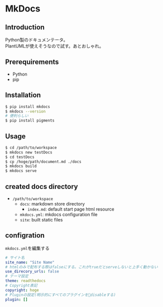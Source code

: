# MkDocs
## Introduction
Python製のドキュメンテータ。  
PlantUMLが使えそうなので試す。あとおしゃれ。

## Prerequirements
- Python
- pip

## Installation
```bash
$ pip install mkdocs
$ mkdocs --version
# 便利らしい
$ pip install pigments
```

## Usage
```bash
$ cd /path/to/workspace
$ mkdocs new testDocs
$ cd testDocs
$ cp /hoge/path/document.md ./docs
$ mkdocs build
$ mkdocs serve
```

## created docs directory
- `/path/to/workspace`
    - `docs`: markdown store directory
        - `index.md`: default start page html resource
    - `mkdocs.yml`: mkdocs configuration file 
    - `site`: built static files

## configration
`mkdocs.yml`を編集する
```yml
# サイト名
site_name: "Site Name"
# htmlのみで配布する際はfalseにする。これがtrueだとserveしないと上手く動かない
use_direcory_urls: false
# テーマ設定
theme: readthedocs
# Copyright表記
copyright: hoge
# Pluginの設定(明示的にすべてのプラグインをdisableする)
plugin: []
```